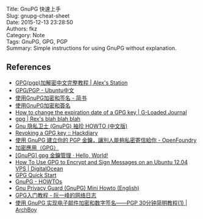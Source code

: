 Title: GnuPG 快速上手  
Slug: gnupg-cheat-sheet  
Date: 2015-12-13 23:28:50  
Authors: fkz  
Category: Note  
Tags: GnuPG, GPG, PGP  
Summary: Simple instructions for using GnuPG without explanation.  
  
  
  
## References  
  
+ [GPG(pgp)加解密中文完整教程  |  Alex's Station](http://www.alexgao.com/2009/01/24/gpg/)  
+ [GPG/PGP - Ubuntu中文](http://wiki.ubuntu.org.cn/GPG/PGP)  
+ [使用GnuPG加密和签名 - 简书](http://www.jianshu.com/p/fc2e0900790f)  
+ [使用GnuPG加密和簽名](https://blog.ibrother.me/gnupg/encrypt-with-gnupg/)  
+ [How to change the expiration date of a GPG key | G-Loaded Journal](http://www.g-loaded.eu/2010/11/01/change-expiration-date-gpg-key/)  
+ [gpg | Rex's blah blah blah](http://blog.nutsfactory.net/tag/gpg/)  
+ [Gnu 隐私卫士 (GnuPG) 袖珍 HOWTO (中文版)](https://www.gnupg.org/howtos/zh/)  
+ [Revoking a GPG key  ::  Hackdiary](https://www.hackdiary.com/2004/01/18/revoking-a-gpg-key/)  
+ [使用 GnuPG 建立你的 PGP 金鑰，讓別人能夠私密寄信給你 - OpenFoundry](http://www.openfoundry.org/index.php?option=com_content&task=view&id=9148&Itemid=4;isletter=1)  
+ [加密應用（GPG）](http://www.slideshare.net/kennychennetman/gpg-32338679)  
+ [\[GnuPG\] gpg 金鑰管理  · Hello, World!](http://pre.tir.tw/008/blog/output/gnupg-gpg-jin-yao-guan-li.html)  
+ [How To Use GPG to Encrypt and Sign Messages on an Ubuntu 12.04 VPS | DigitalOcean](https://www.digitalocean.com/community/tutorials/how-to-use-gpg-to-encrypt-and-sign-messages-on-an-ubuntu-12-04-vps)  
+ [GPG Quick Start](https://www.madboa.com/geek/gpg-quickstart/)  
+ [GnuPG - HOWTOs](https://www.gnupg.org/documentation/howtos.html)  
+ [Gnu Privacy Guard (GnuPG) Mini Howto (English)](http://www.dewinter.com/gnupg_howto/english/GPGMiniHowto.html)  
+ [GPG入门教程 - 阮一峰的网络日志](http://www.ruanyifeng.com/blog/2013/07/gpg.html)  
+ [使用 GnuPG 实现电子邮件加密和数字签名——PGP 30分钟简明教程(1) | ArchBoy](http://archboy.org/2013/04/18/gnupg-pgp-encrypt-decrypt-message-and-email-and-digital-signing-easy-tutorial/)  
